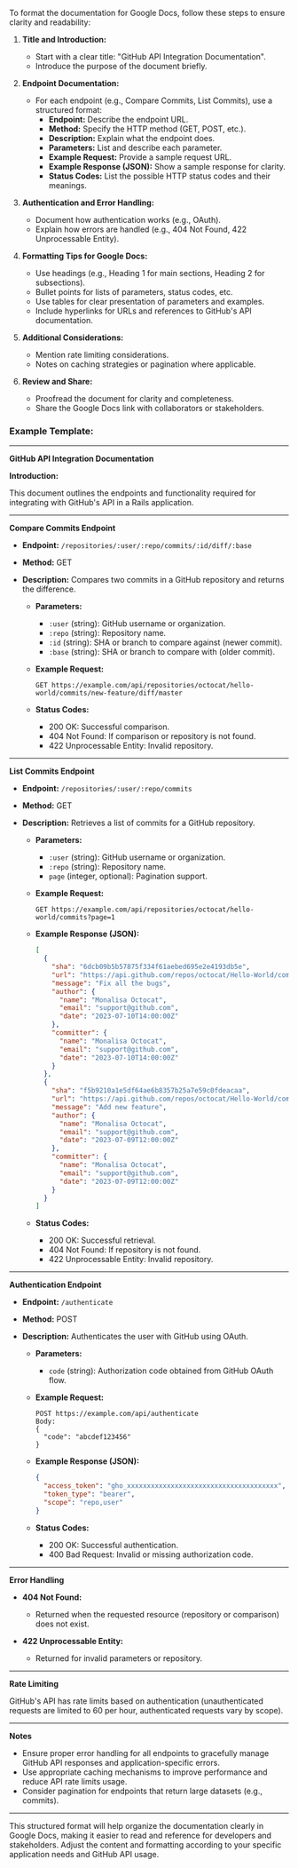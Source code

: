 To format the documentation for Google Docs, follow these steps to ensure clarity and readability:

1. **Title and Introduction:**
   - Start with a clear title: "GitHub API Integration Documentation".
   - Introduce the purpose of the document briefly.

2. **Endpoint Documentation:**
   - For each endpoint (e.g., Compare Commits, List Commits), use a structured format:
     - **Endpoint:** Describe the endpoint URL.
     - **Method:** Specify the HTTP method (GET, POST, etc.).
     - **Description:** Explain what the endpoint does.
     - **Parameters:** List and describe each parameter.
     - **Example Request:** Provide a sample request URL.
     - **Example Response (JSON):** Show a sample response for clarity.
     - **Status Codes:** List the possible HTTP status codes and their meanings.

3. **Authentication and Error Handling:**
   - Document how authentication works (e.g., OAuth).
   - Explain how errors are handled (e.g., 404 Not Found, 422 Unprocessable Entity).

4. **Formatting Tips for Google Docs:**
   - Use headings (e.g., Heading 1 for main sections, Heading 2 for subsections).
   - Bullet points for lists of parameters, status codes, etc.
   - Use tables for clear presentation of parameters and examples.
   - Include hyperlinks for URLs and references to GitHub's API documentation.

5. **Additional Considerations:**
   - Mention rate limiting considerations.
   - Notes on caching strategies or pagination where applicable.

6. **Review and Share:**
   - Proofread the document for clarity and completeness.
   - Share the Google Docs link with collaborators or stakeholders.

### Example Template:

---

**GitHub API Integration Documentation**

**Introduction:**

This document outlines the endpoints and functionality required for integrating with GitHub's API in a Rails application.

---

**Compare Commits Endpoint**

- **Endpoint:** `/repositories/:user/:repo/commits/:id/diff/:base`
- **Method:** GET
- **Description:** Compares two commits in a GitHub repository and returns the difference.
  
  - **Parameters:**
    - `:user` (string): GitHub username or organization.
    - `:repo` (string): Repository name.
    - `:id` (string): SHA or branch to compare against (newer commit).
    - `:base` (string): SHA or branch to compare with (older commit).
  
  - **Example Request:**
    ```
    GET https://example.com/api/repositories/octocat/hello-world/commits/new-feature/diff/master
    ```
  
  - **Status Codes:**
    - 200 OK: Successful comparison.
    - 404 Not Found: If comparison or repository is not found.
    - 422 Unprocessable Entity: Invalid repository.

---

**List Commits Endpoint**

- **Endpoint:** `/repositories/:user/:repo/commits`
- **Method:** GET
- **Description:** Retrieves a list of commits for a GitHub repository.

  - **Parameters:**
    - `:user` (string): GitHub username or organization.
    - `:repo` (string): Repository name.
    - `page` (integer, optional): Pagination support.
  
  - **Example Request:**
    ```
    GET https://example.com/api/repositories/octocat/hello-world/commits?page=1
    ```
  
  - **Example Response (JSON):**
    ```json
    [
      {
        "sha": "6dcb09b5b57875f334f61aebed695e2e4193db5e",
        "url": "https://api.github.com/repos/octocat/Hello-World/commits/6dcb09b5b57875f334f61aebed695e2e4193db5e",
        "message": "Fix all the bugs",
        "author": {
          "name": "Monalisa Octocat",
          "email": "support@github.com",
          "date": "2023-07-10T14:00:00Z"
        },
        "committer": {
          "name": "Monalisa Octocat",
          "email": "support@github.com",
          "date": "2023-07-10T14:00:00Z"
        }
      },
      {
        "sha": "f5b9210a1e5df64ae6b8357b25a7e59c0fdeacaa",
        "url": "https://api.github.com/repos/octocat/Hello-World/commits/f5b9210a1e5df64ae6b8357b25a7e59c0fdeacaa",
        "message": "Add new feature",
        "author": {
          "name": "Monalisa Octocat",
          "email": "support@github.com",
          "date": "2023-07-09T12:00:00Z"
        },
        "committer": {
          "name": "Monalisa Octocat",
          "email": "support@github.com",
          "date": "2023-07-09T12:00:00Z"
        }
      }
    ]
    ```
  
  - **Status Codes:**
    - 200 OK: Successful retrieval.
    - 404 Not Found: If repository is not found.
    - 422 Unprocessable Entity: Invalid repository.

---

**Authentication Endpoint**

- **Endpoint:** `/authenticate`
- **Method:** POST
- **Description:** Authenticates the user with GitHub using OAuth.

  - **Parameters:**
    - `code` (string): Authorization code obtained from GitHub OAuth flow.
  
  - **Example Request:**
    ```
    POST https://example.com/api/authenticate
    Body:
    {
      "code": "abcdef123456"
    }
    ```
  
  - **Example Response (JSON):**
    ```json
    {
      "access_token": "gho_xxxxxxxxxxxxxxxxxxxxxxxxxxxxxxxxxxxxxx",
      "token_type": "bearer",
      "scope": "repo,user"
    }
    ```
  
  - **Status Codes:**
    - 200 OK: Successful authentication.
    - 400 Bad Request: Invalid or missing authorization code.

---

**Error Handling**

- **404 Not Found:**
  - Returned when the requested resource (repository or comparison) does not exist.

- **422 Unprocessable Entity:**
  - Returned for invalid parameters or repository.

---

**Rate Limiting**

GitHub's API has rate limits based on authentication (unauthenticated requests are limited to 60 per hour, authenticated requests vary by scope).

---

**Notes**

- Ensure proper error handling for all endpoints to gracefully manage GitHub API responses and application-specific errors.
- Use appropriate caching mechanisms to improve performance and reduce API rate limits usage.
- Consider pagination for endpoints that return large datasets (e.g., commits).

---

This structured format will help organize the documentation clearly in Google Docs, making it easier to read and reference for developers and stakeholders. Adjust the content and formatting according to your specific application needs and GitHub API usage.
